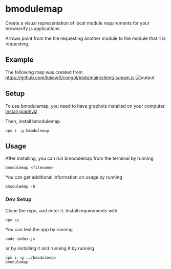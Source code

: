 # bmodulemap
Create a visual representation of local module requirements for your browserify js applications.

Arrows point from the file requesting another module to the module that it is requesting.

## Example 
The following map was created from https://github.com/lukew3/congol/blob/main/client/js/main.js
![output](https://user-images.githubusercontent.com/47042841/147898241-dbd84095-0372-4b38-940a-92d1f6e84c60.png)

## Setup
To use bmodulemap, you need to have graphviz installed on your computer. [Install graphviz](http://www.graphviz.org/download/)

Then, install bmodulemap
```
npm i -g bmodulemap
```
## Usage

After installing, you can run bmodulemap from the terminal by running
```
bmodulemap <filename>
```
You can get additional information on usage by running 
```
bmodulemap -h
```

### Dev Setup
Clone the repo, and enter it. Install requirements with
```
npm ci
```
You can test the app by running
```
node index.js
```
or by installing it and running it by running
```
npm i -g ../bmodulemap
bmodulemap
```
